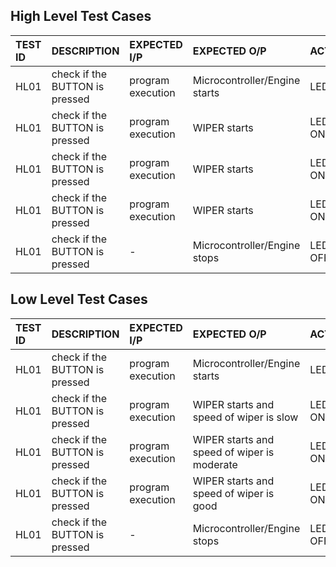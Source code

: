 ## High Level Test Cases
|TEST ID| DESCRIPTION| EXPECTED I/P| EXPECTED O/P| ACTUAL O/P| STATUS|
| :-----|:-----------|:------------|:------------|:------------|:------------|
|HL01|check if the BUTTON is pressed|program execution|Microcontroller/Engine starts|LED ON(RED)| PASS|
|HL01|check if the BUTTON is pressed|program execution|	WIPER starts|LED ON(BLUE)| PASS|
|HL01|check if the BUTTON is pressed|program execution|	WIPER starts|LED ON(GREEN)| PASS|
|HL01|check if the BUTTON is pressed|program execution|	WIPER starts|LED ON(ORANGE)| PASS|
|HL01|check if the BUTTON is pressed|-|Microcontroller/Engine stops|LED TURNED OFF| PASS|


## Low Level Test Cases

|TEST ID| DESCRIPTION| EXPECTED I/P| EXPECTED O/P| ACTUAL O/P| STATUS|
| :-----|:-----------|:------------|:------------|:------------|:------------|
|HL01|check if the BUTTON is pressed|program execution|Microcontroller/Engine starts|LED ON(RED)| PASS|
|HL01|check if the BUTTON is pressed|program execution|WIPER starts and speed of wiper is slow	|LED ON(BLUE)| PASS|
|HL01|check if the BUTTON is pressed|program execution|WIPER starts and speed of wiper is moderate	|LED ON(GREEN)| PASS|
|HL01|check if the BUTTON is pressed|program execution|WIPER starts and speed of wiper is good|LED ON(ORANGE)| PASS|
|HL01|check if the BUTTON is pressed|-|Microcontroller/Engine stops|LED TURNED OFF| PASS|
